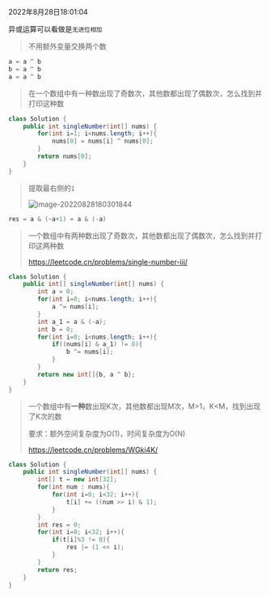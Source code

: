 2022年8月28日18:01:04

异或运算可以看做是`无进位相加`

> 不用额外变量交换两个数

```go
a = a ^ b
b = a ^ b
a = a ^ b
```

> 在一个数组中有一种数出现了奇数次，其他数都出现了偶数次，怎么找到并打印这种数

```java
class Solution {
    public int singleNumber(int[] nums) {
        for(int i=1; i<nums.length; i++){
            nums[0] = nums[i] ^ nums[0];
        }
        return nums[0];
    }
}
```

> 提取最右侧的`1`
>
> ![image-20220828180301844](http://imgbed4926.oss-cn-hangzhou.aliyuncs.com/img/image-20220828180301844.png)

```java
res = a & (~a+1) = a & (-a)
```

> 一个数组中有两种数出现了奇数次，其他数都出现了偶数次，怎么找到并打印这两种数
>
> https://leetcode.cn/problems/single-number-iii/

```java
class Solution {
    public int[] singleNumber(int[] nums) {
        int a = 0;
        for(int i=0; i<nums.length; i++){
            a ^= nums[i];
        }
        int a_1 = a & (-a);
        int b = 0;
        for(int i=0; i<nums.length; i++){
            if((nums[i] & a_1) != 0){
                b ^= nums[i];
            }
        }
        return new int[]{b, a ^ b};
    }
}
```

> 一个数组中有**一种**数出现K次，其他数都出现M次，M>1，K<M，找到出现了K次的数
>
> 要求：额外空间复杂度为O(1)，时间复杂度为O(N)
>
> https://leetcode.cn/problems/WGki4K/

```java
class Solution {
    public int singleNumber(int[] nums) {
        int[] t = new int[32];
        for(int num : nums){
            for(int i=0; i<32; i++){
                t[i] += ((num >> i) & 1);
            }
        }
        int res = 0;
        for(int i=0; i<32; i++){
            if(t[i]%3 != 0){
                res |= (1 << i);
            }
        }
        return res;
    }
}
```

